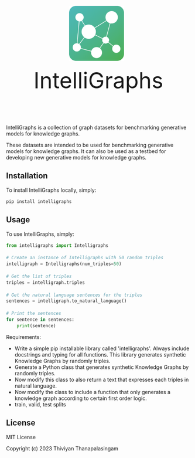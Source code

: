 <p  align="center">
    <img src="images/IntelliGraph-logo.png" width="150px;" style="max-width: 100%;  margin-right:10px;">
<p>
<p  align="center">
    <span style="font-size: 60px;">IntelliGraphs</span>
<p>
<h1 align="center" dir="auto" style="font-size:60px;">
    
</h1>

IntelliGraphs is a collection of graph datasets for benchmarking generative models for knowledge graphs.

These datasets are intended to be used for benchmarking generative models for knowledge graphs. 
It can also be used as a testbed for developing new generative models for knowledge graphs.

## Installation

To install IntelliGraphs locally, simply:

```bash
pip install intelligraphs
```

## Usage

To use IntelliGraphs, simply:
```python
from intelligraphs import Intelligraphs

# Create an instance of Intelligraphs with 50 random triples
intelligraph = Intelligraphs(num_triples=50)

# Get the list of triples
triples = intelligraph.triples

# Get the natural language sentences for the triples
sentences = intelligraph.to_natural_language()

# Print the sentences
for sentence in sentences:
    print(sentence)

```

Requirements: 
- Write a simple pip installable library called 'intelligraphs'. Always include docstrings and typing for all functions. This library generates synthetic Knowledge Graphs by randomly triples.
- Generate a Python class that generates synthetic Knowledge Graphs by randomly triples.
- Now modify this class to also return a text that expresses each triples in natural language.
- Now modify the class to include a function that only generates a knowledge graph according to certain first order logic.
- train, valid, test splits

## License
MIT License

Copyright (c) 2023 Thiviyan Thanapalasingam

